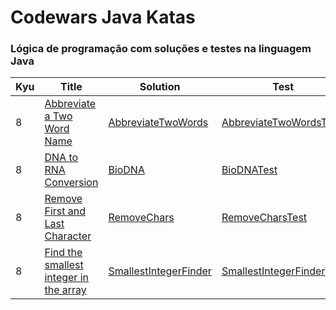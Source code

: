 # Codewars Java Katas


### Lógica de programação com soluções e testes na linguagem Java

| Kyu | Title                          | Solution   | Test   |
|-----|--------------------------------|-----|-----|
| 8   | [Abbreviate a Two Word Name](https://www.codewars.com/kata/57eadb7ecd143f4c9c0000a3/train/java) |[AbbreviateTwoWords](https://github.com/CleuJunior/Codewars-Java/blob/main/src/main/java/com/br/javawars/kyu_8/AbbreviateTwoWords.java)|  [AbbreviateTwoWordsTest](https://github.com/CleuJunior/Codewars-Java/blob/main/src/test/java/com/br/javawars/kyu_8/AbbreviateTwoWordsTest.java)  |
| 8   | [DNA to RNA Conversion](https://www.codewars.com/kata/5556282156230d0e5e000089/train/java) |[BioDNA](https://github.com/CleuJunior/Codewars-Java/blob/main/src/main/java/com/br/javawars/kyu_8/BioDNA.java)|  [BioDNATest](https://github.com/CleuJunior/Codewars-Java/blob/main/src/test/java/com/br/javawars/kyu_8/BioDNATest.java)  |
| 8   | [Remove First and Last Character](https://www.codewars.com/kata/56bc28ad5bdaeb48760009b0/train/java) |[RemoveChars](https://github.com/CleuJunior/Codewars-Java/blob/main/src/main/java/com/br/javawars/kyu_8/RemoveChars.java)|  [RemoveCharsTest](https://github.com/CleuJunior/Codewars-Java/blob/main/src/test/java/com/br/javawars/kyu_8/RemoveCharsTest.java)  |
| 8   | [Find the smallest integer in the array](https://www.codewars.com/kata/55a2d7ebe362935a210000b2/train/java) |[SmallestIntegerFinder](https://github.com/CleuJunior/Codewars-Java/blob/main/src/main/java/com/br/javawars/kyu_8/SmallestIntegerFinder.java)|  [SmallestIntegerFinderTest](https://github.com/CleuJunior/Codewars-Java/blob/main/src/test/java/com/br/javawars/kyu_8/SmallestIntegerFinderTest.java)  |
